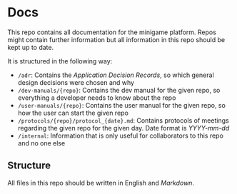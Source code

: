 # Docs

This repo contains all documentation for the minigame platform. Repos might contain further information but all information in this repo should be kept up to date.

It is structured in the following way:
- `/adr`: Contains the _Application Decision Records_, so which general design decisions were chosen and why
- `/dev-manuals/{repo}`: Contains the dev manual for the given repo, so everything a developer needs to know about the repo
- `/user-manuals/{repo}`: Contains the user manual for the given repo, so how the user can start the given repo
- `/protocols/{repo}/protocol_{date}.md`: Contains protocols of meetings regarding the given repo for the given day. Date format is _YYYY-mm-dd_
- `/internal`: Information that is only useful for collaborators to this repo and no one else

## Structure
All files in this repo should be written in English and _Markdown_.


